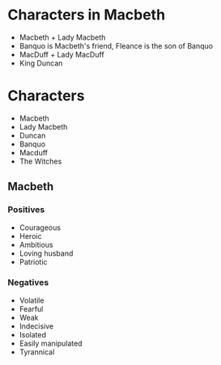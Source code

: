 # Characters in Macbeth

- Macbeth + Lady Macbeth 
- Banquo is Macbeth's friend, Fleance is the son of Banquo
- MacDuff + Lady MacDuff
- King Duncan

# Characters

- Macbeth
- Lady Macbeth
- Duncan
- Banquo
- Macduff
- The Witches

## Macbeth

### Positives

- Courageous
- Heroic
- Ambitious
- Loving husband
- Patriotic

### Negatives

- Volatile
- Fearful
- Weak
- Indecisive
- Isolated
- Easily manipulated
- Tyrannical
